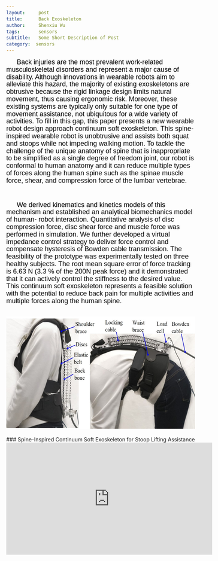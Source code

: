 ```yaml
---
layout:     post
title:      Back Exoskeleton
author:     Shenxiu Wu
tags: 		sensors
subtitle:  	Some Short Description of Post
category:  sensors
---
```

<!-- Start Writing Below in Markdown -->

<p style="text-indent:2em"><font face="Arial" color = "black" size="4" style="line-height: 1.1">
Back injuries are the most prevalent work-related musculoskeletal disorders and represent a major cause of disability. Although innovations in wearable robots aim to alleviate this hazard, the majority of existing exoskeletons are obtrusive because the rigid linkage design limits natural movement, thus causing ergonomic risk. Moreover, these existing systems are typically only suitable for one type of movement assistance, not ubiquitous for a wide variety of activities. To fill in this gap, this paper presents a new wearable robot design approach continuum soft exoskeleton. This spine-inspired wearable robot is unobtrusive and assists both squat and stoops while not impeding walking motion. To tackle the challenge of the unique anatomy of spine that is inappropriate to be simplified as a single degree of freedom joint, our robot is conformal to human anatomy and it can reduce multiple types of forces along the human spine such as the spinae muscle force, shear, and compression force of the lumbar vertebrae.</font></p> 
<br>
<p style="text-indent:2em"><font face="Arial" color = "black" size="4" style="line-height: 1.1">
We derived kinematics and kinetics models of this mechanism and established an analytical biomechanics model of human- robot interaction. Quantitative analysis of disc compression force, disc shear force and muscle force was performed in simulation. We further developed a virtual impedance control strategy to deliver force control and compensate hysteresis of Bowden cable transmission. The feasibility of the prototype was experimentally tested on three healthy subjects. The root mean square error of force tracking is 6.63 N (3.3 % of the 200N peak force) and it demonstrated that it can actively control the stiffness to the desired value. This continuum soft exoskeleton represents a feasible solution with the potential to reduce back pain for multiple activities and multiple forces along the human spine.</font></p>
<br>

<div align="center"><img width="600" height="300" src="/images/toolbox/orthoses/back2.jpg"></div>


<!--<img align="right" src="/images/toolbox/sensors/IMU.jpg"/>-->
<!--An IMU is a specific type of sensor that measures angular rate-->

<!--<div align="center"><img width="150" height="150" src="/images/wireless IMU.jpg"></div>-->
<!--
![wireless IMU](/images/wireless IMU.jpg)
-->
<!--
<div style="text-align: center"> 
<img src="/images/wireless IMU.jpg"/> 
</div>
-->

<br>
### Spine-Inspired Continuum Soft Exoskeleton for Stoop Lifting Assistance
<br>
<div align="center">
<iframe width="550" height="300"  src="https://www.youtube.com/embed/i_5QlG8s7cc" frameborder="0" allow="autoplay; encrypted-media" allowfullscreen> </iframe>
</div>
<br><br>
<!--
Some of the information contained in this web site includes intellectual property covered by both issued and pending patent applications. It is intended solely for research, educational and scholarly purposes by not-for-profit research organizations. If you have interest in specific technologies for commercial applications, please contact us [here](/contact.html).
-->

